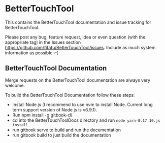 # BetterTouchTool
This contains the BetterTouchTool documentation and issue tracking for BetterTouchTool.

Please post any bug, feature request, idea or even question (with the appropriate tag) in the Issues section https://github.com/fifafu/BetterTouchTool/issues. Include as much system information as possible :-) 

## BetterTouchTool Documentation
Merge requests on the BetterTouchTool documentation are always very welcome.

To build the BetterTouchTool Documentation follow these steps:
* Install Node.js (I recommend to use nvm to install Node. Current long term support version of Node.js is v6.9.1).
* Run npm install -g gitbook-cli
* cd into the BetterTouchToolDocs directory and run ``node yarn-0.17.10.js install``
* run gitbook serve to build and run the documentation
* run gitbook build to just build the documentation
